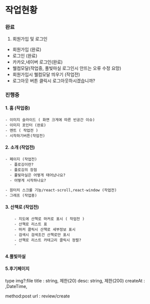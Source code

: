 # 작업현황

### 완료

1. 회원가입 및 로그인

- 회원가입 (완료)
- 로그인 (완료)
- 카카오,네이버 로그인(완료)
- 웰컴모달(작업중, 풀빛마실 로그인시 안뜨는 오류 수정 요망)
- 회원가입시 웰컴모달 띄우기 (작업전)
- 로그아웃 버튼 클릭시 로그아웃하시겠습니까?

### 진행중

#### 1. 홈 (작업중)

    - 이미지 슬라이드 ( 화면 크게에 따른 빈공간 이슈)
    - 이미지 포인터 (완료)
    - 멘트 ( 작업전 )
    - 시작하기버튼(작업전)

#### 2. 소개 (작업전)

    - 페이지 (작업전)
      - 플로깅이란?
      - 플로깅의 장점
      - 풀빛마실은 어떻게 태어났나요?
      - 어떻게 시작하나요?

    - 원터치 스크롤 기능/react-scroll,react-window (작업전)
    - 그래프 (작업중)

#### 3. 산책로 (작업전)

    	- 지도에 산책로 마커로 표시 ( 작업전 )
    	- 산책로 리스트 표
    	- 마커 클릭시 산책로 세부정보 표시
        - 검색시 검색조건 산책로만 표시
        - 산책로 리스트 카테고리 클릭시 정렬?
        -

#### 4.풀빛마실

#### 5.후기페이지

type
img?:file
title : string, 제한(20)
desc: string, 제한(200)
createAt : ,DateTime,

method:post
url : review/create
